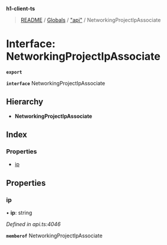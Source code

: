 **h1-client-ts**

> [README](../README.md) / [Globals](../globals.md) / ["api"](../modules/_api_.md) / NetworkingProjectIpAssociate

# Interface: NetworkingProjectIpAssociate

**`export`** 

**`interface`** NetworkingProjectIpAssociate

## Hierarchy

* **NetworkingProjectIpAssociate**

## Index

### Properties

* [ip](_api_.networkingprojectipassociate.md#ip)

## Properties

### ip

•  **ip**: string

*Defined in api.ts:4046*

**`memberof`** NetworkingProjectIpAssociate
